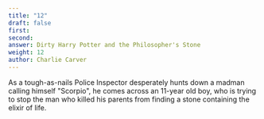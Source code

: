 ```yaml
---
title: "12"
draft: false
first: 
second:
answer: Dirty Harry Potter and the Philosopher's Stone
weight: 12
author: Charlie Carver
---
```

As a tough-as-nails Police Inspector desperately hunts down a madman calling himself "Scorpio", he comes across an 11-year old boy, who is trying to stop the man who killed his parents from finding a stone containing the elixir of life.

